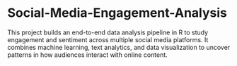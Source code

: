 # Social-Media-Engagement-Analysis
This project builds an end-to-end data analysis pipeline in R to study engagement and sentiment across multiple social media platforms. It combines machine learning, text analytics, and data visualization to uncover patterns in how audiences interact with online content.
